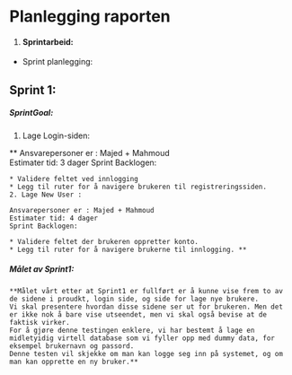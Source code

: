 # Planlegging raporten 
1. #### Sprintarbeid: 
* Sprint planlegging:
## Sprint 1: 
 ##### SprintGoal:
   1. Lage Login-siden:

**  Ansvarepersoner er : Majed + Mahmoud     
    Estimater tid: 3 dager 
    Sprint Backlogen:

    * Validere feltet ved innlogging 
    * Legg til ruter for å navigere brukeren til registreringssiden.
    2. Lage New User : 

    Ansvarepersoner er : Majed + Mahmoud
    Estimater tid: 4 dager
    Sprint Backlogen:

    * Validere feltet der brukeren oppretter konto. 
    * Legg til ruter for å navigere brukerne til innlogging. **

##### Målet av Sprint1:
    **Målet vårt etter at Sprint1 er fullført er å kunne vise frem to av de sidene i proudkt, login side, og side for lage nye brukere.
    Vi skal presentere hvordan disse sidene ser ut for brukeren. Men det er ikke nok å bare vise utseendet, men vi skal også bevise at de faktisk virker.
    For å gjøre denne testingen enklere, vi har bestemt å lage en midletyidig virtell database som vi fyller opp med dummy data, for eksempel brukernavn og passord.
    Denne testen vil skjekke om man kan logge seg inn på systemet, og om man kan opprette en ny bruker.**



